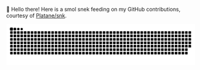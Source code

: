 👋 Hello there! Here is a smol snek feeding on my GitHub contributions, courtesy of [Platane/snk](https://github.com/Platane/snk).

<picture>
  <source media="(prefers-color-scheme: dark)" srcset="https://raw.githubusercontent.com/dvitanov/dvitanov/output/github-contribution-grid-snake-dark.svg)"/>
  <source media="(prefers-color-scheme: light)" srcset="https://raw.githubusercontent.com/dvitanov/dvitanov/output/github-contribution-grid-snake.svg"/>
  <img alt="github-snake" src="https://raw.githubusercontent.com/dvitanov/dvitanov/output/github-contribution-grid-snake.svg"/>
</picture>
